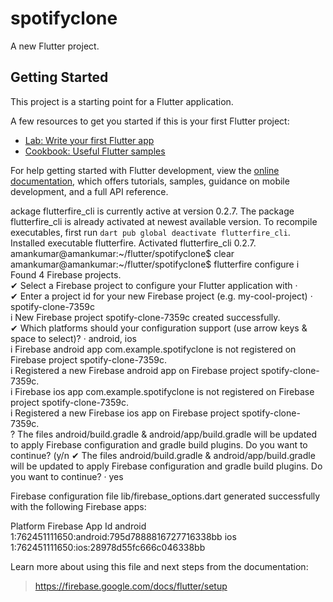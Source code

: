 # spotifyclone

A new Flutter project.

## Getting Started

This project is a starting point for a Flutter application.

A few resources to get you started if this is your first Flutter project:

- [Lab: Write your first Flutter app](https://docs.flutter.dev/get-started/codelab)
- [Cookbook: Useful Flutter samples](https://docs.flutter.dev/cookbook)

For help getting started with Flutter development, view the
[online documentation](https://docs.flutter.dev/), which offers tutorials,
samples, guidance on mobile development, and a full API reference.

ackage flutterfire_cli is currently active at version 0.2.7.
The package flutterfire_cli is already activated at newest available version.
To recompile executables, first run `dart pub global deactivate flutterfire_cli`.
Installed executable flutterfire.
Activated flutterfire_cli 0.2.7.
amankumar@amankumar:~/flutter/spotifyclone$ clear
amankumar@amankumar:~/flutter/spotifyclone$ flutterfire configure
i Found 4 Firebase projects.                                                                                                                                       
✔ Select a Firebase project to configure your Flutter application with · <create a new project>                                                                    
✔ Enter a project id for your new Firebase project (e.g. my-cool-project) · spotify-clone-7359c                                                                    
i New Firebase project spotify-clone-7359c created successfully.                                                                                                   
✔ Which platforms should your configuration support (use arrow keys & space to select)? · android, ios                                                             
i Firebase android app com.example.spotifyclone is not registered on Firebase project spotify-clone-7359c.                                                         
i Registered a new Firebase android app on Firebase project spotify-clone-7359c.                                                                                   
i Firebase ios app com.example.spotifyclone is not registered on Firebase project spotify-clone-7359c.                                                             
i Registered a new Firebase ios app on Firebase project spotify-clone-7359c.                                                                                       
? The files android/build.gradle & android/app/build.gradle will be updated to apply Firebase configuration and gradle build plugins. Do you want to continue? (y/n
✔ The files android/build.gradle & android/app/build.gradle will be updated to apply Firebase configuration and gradle build plugins. Do you want to continue? · yes

Firebase configuration file lib/firebase_options.dart generated successfully with the following Firebase apps:

Platform  Firebase App Id
android   1:762451111650:android:795d7888816727716338bb
ios       1:762451111650:ios:28978d55fc666c046338bb

Learn more about using this file and next steps from the documentation:
> https://firebase.google.com/docs/flutter/setup

